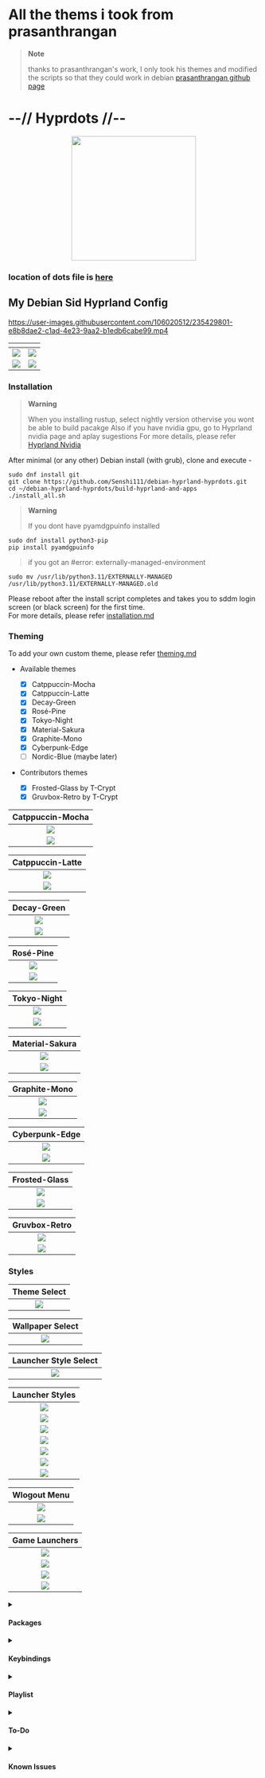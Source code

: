# All the thems i took from prasanthrangan

> **Note**
>
> thanks to prasanthrangan's work, I only took his themes and modified the scripts so that they could work in debian
> [prasanthrangan github page](https://github.com/prasanthrangan/hyprdots)

# --// Hyprdots //--

<p align="center">
  <img width="250" src="https://github-production-user-asset-6210df.s3.amazonaws.com/40372242/263763138-8254e6be-9537-4388-90f8-c418124c8284.png">
</p>
    
### location of dots file is [here](https://github.com/Senshi111/hyprland-hyprdots-files.git)

## My Debian Sid Hyprland Config

https://user-images.githubusercontent.com/106020512/235429801-e8b8dae2-c1ad-4e23-9aa2-b1edb6cabe99.mp4

| <!-- -->                                                                                         | <!-- -->                                                                                         |
| ------------------------------------------------------------------------------------------------ | ------------------------------------------------------------------------------------------------ |
| ![](https://raw.githubusercontent.com/prasanthrangan/hyprdots/main/Source/assets/showcase_1.png) | ![](https://raw.githubusercontent.com/prasanthrangan/hyprdots/main/Source/assets/showcase_2.png) |
| ![](https://raw.githubusercontent.com/prasanthrangan/hyprdots/main/Source/assets/showcase_3.png) | ![](https://raw.githubusercontent.com/prasanthrangan/hyprdots/main/Source/assets/showcase_4.png) |

### Installation

> **Warning**
>
> When you installing rustup, select nightly version othervise you wont be able to build pacakge
> Also if you have nvidia gpu, go to Hyprland nvidia page and aplay sugestions For more details, please refer [Hyprland Nvidia](https://wiki.hyprland.org/Nvidia/)

After minimal (or any other) Debian install (with grub), clone and execute -

```shell
sudo dnf install git
git clone https://github.com/Senshi111/debian-hyprland-hyprdots.git
cd ~/debian-hyprland-hyprdots/build-hyprland-and-apps
./install_all.sh
```

> **Warning**
>
> If you dont have pyamdgpuinfo installed

```shell
sudo dnf install python3-pip
pip install pyamdgpuinfo
```

> if you got an #error: externally-managed-environment

```shell
sudo mv /usr/lib/python3.11/EXTERNALLY-MANAGED /usr/lib/python3.11/EXTERNALLY-MANAGED.old
```

Please reboot after the install script completes and takes you to sddm login screen (or black screen) for the first time.  
For more details, please refer [installation.md](https://github.com/prasanthrangan/hyprdots/blob/main/installation.md)

### Theming

To add your own custom theme, please refer [theming.md](https://github.com/prasanthrangan/hyprdots/blob/main/theming.md)

- Available themes

  - [x] Catppuccin-Mocha
  - [x] Catppuccin-Latte
  - [x] Decay-Green
  - [x] Rosé-Pine
  - [x] Tokyo-Night
  - [x] Material-Sakura
  - [x] Graphite-Mono
  - [x] Cyberpunk-Edge
  - [ ] Nordic-Blue (maybe later)

- Contributors themes
  - [x] Frosted-Glass by T-Crypt
  - [x] Gruvbox-Retro by T-Crypt

|                                          Catppuccin-Mocha                                           |
| :-------------------------------------------------------------------------------------------------: |
| ![](https://raw.githubusercontent.com/prasanthrangan/hyprdots/main/Source/assets/theme_mocha_1.png) |
| ![](https://raw.githubusercontent.com/prasanthrangan/hyprdots/main/Source/assets/theme_mocha_2.png) |

|                                          Catppuccin-Latte                                           |
| :-------------------------------------------------------------------------------------------------: |
| ![](https://raw.githubusercontent.com/prasanthrangan/hyprdots/main/Source/assets/theme_latte_1.png) |
| ![](https://raw.githubusercontent.com/prasanthrangan/hyprdots/main/Source/assets/theme_latte_2.png) |

|                                             Decay-Green                                             |
| :-------------------------------------------------------------------------------------------------: |
| ![](https://raw.githubusercontent.com/prasanthrangan/hyprdots/main/Source/assets/theme_decay_1.png) |
| ![](https://raw.githubusercontent.com/prasanthrangan/hyprdots/main/Source/assets/theme_decay_2.png) |

|                                              Rosé-Pine                                               |
| :--------------------------------------------------------------------------------------------------: |
| ![](https://raw.githubusercontent.com/prasanthrangan/hyprdots/main/Source/assets/theme_rosine_1.png) |
| ![](https://raw.githubusercontent.com/prasanthrangan/hyprdots/main/Source/assets/theme_rosine_2.png) |

|                                             Tokyo-Night                                             |
| :-------------------------------------------------------------------------------------------------: |
| ![](https://raw.githubusercontent.com/prasanthrangan/hyprdots/main/Source/assets/theme_tokyo_1.png) |
| ![](https://raw.githubusercontent.com/prasanthrangan/hyprdots/main/Source/assets/theme_tokyo_2.png) |

|                                           Material-Sakura                                           |
| :-------------------------------------------------------------------------------------------------: |
| ![](https://raw.githubusercontent.com/prasanthrangan/hyprdots/main/Source/assets/theme_maura_1.png) |
| ![](https://raw.githubusercontent.com/prasanthrangan/hyprdots/main/Source/assets/theme_maura_2.png) |

|                                            Graphite-Mono                                            |
| :-------------------------------------------------------------------------------------------------: |
| ![](https://raw.githubusercontent.com/prasanthrangan/hyprdots/main/Source/assets/theme_graph_1.png) |
| ![](https://raw.githubusercontent.com/prasanthrangan/hyprdots/main/Source/assets/theme_graph_2.png) |

|                                           Cyberpunk-Edge                                            |
| :-------------------------------------------------------------------------------------------------: |
| ![](https://raw.githubusercontent.com/prasanthrangan/hyprdots/main/Source/assets/theme_cedge_1.png) |
| ![](https://raw.githubusercontent.com/prasanthrangan/hyprdots/main/Source/assets/theme_cedge_2.png) |

|                                             Frosted-Glass                                             |
| :---------------------------------------------------------------------------------------------------: |
| ![](https://raw.githubusercontent.com/prasanthrangan/hyprdots/main/Source/assets/theme_frosted_1.png) |
| ![](https://raw.githubusercontent.com/prasanthrangan/hyprdots/main/Source/assets/theme_frosted_2.png) |

|                                             Gruvbox-Retro                                             |
| :---------------------------------------------------------------------------------------------------: |
| ![](https://raw.githubusercontent.com/prasanthrangan/hyprdots/main/Source/assets/theme_gruvbox_1.png) |
| ![](https://raw.githubusercontent.com/prasanthrangan/hyprdots/main/Source/assets/theme_gruvbox_2.png) |

### Styles

|                                            Theme Select                                            |
| :------------------------------------------------------------------------------------------------: |
| ![](https://raw.githubusercontent.com/prasanthrangan/hyprdots/main/Source/assets/theme_select.png) |

|                                          Wallpaper Select                                          |
| :------------------------------------------------------------------------------------------------: |
| ![](https://raw.githubusercontent.com/prasanthrangan/hyprdots/main/Source/assets/walls_select.png) |

|                                        Launcher Style Select                                         |
| :--------------------------------------------------------------------------------------------------: |
| ![](https://raw.githubusercontent.com/prasanthrangan/hyprdots/main/Source/assets/rofi_style_sel.png) |

|                                          Launcher Styles                                           |
| :------------------------------------------------------------------------------------------------: |
| ![](https://raw.githubusercontent.com/prasanthrangan/hyprdots/main/Source/assets/rofi_style_1.png) |
| ![](https://raw.githubusercontent.com/prasanthrangan/hyprdots/main/Source/assets/rofi_style_2.png) |
| ![](https://raw.githubusercontent.com/prasanthrangan/hyprdots/main/Source/assets/rofi_style_3.png) |
| ![](https://raw.githubusercontent.com/prasanthrangan/hyprdots/main/Source/assets/rofi_style_4.png) |
| ![](https://raw.githubusercontent.com/prasanthrangan/hyprdots/main/Source/assets/rofi_style_5.png) |
| ![](https://raw.githubusercontent.com/prasanthrangan/hyprdots/main/Source/assets/rofi_style_6.png) |
| ![](https://raw.githubusercontent.com/prasanthrangan/hyprdots/main/Source/assets/rofi_style_7.png) |

|                                            Wlogout Menu                                            |
| :------------------------------------------------------------------------------------------------: |
| ![](https://raw.githubusercontent.com/prasanthrangan/hyprdots/main/Source/assets/wlog_style_1.png) |
| ![](https://raw.githubusercontent.com/prasanthrangan/hyprdots/main/Source/assets/wlog_style_2.png) |

|                                           Game Launchers                                            |
| :-------------------------------------------------------------------------------------------------: |
| ![](https://raw.githubusercontent.com/prasanthrangan/hyprdots/main/Source/assets/game_launch_1.png) |
| ![](https://raw.githubusercontent.com/prasanthrangan/hyprdots/main/Source/assets/game_launch_2.png) |
| ![](https://raw.githubusercontent.com/prasanthrangan/hyprdots/main/Source/assets/game_launch_3.png) |
| ![](https://raw.githubusercontent.com/prasanthrangan/hyprdots/main/Source/assets/game_launch_4.png) |

<details>
<summary><h4>Packages</h4></summary>

| tools                 |                               |
| :-------------------- | ----------------------------- |
| pipewire              | audio and video server        |
| pipewire-alsa         | for audio                     |
| pipewire-audio        | for audio                     |
| pipewire-jack         | for audio                     |
| pipewire-pulse        | for audio                     |
| wireplumber           | audio and video server        |
| network-manager       | network manager               |
| network-manager-gnome | nm tray                       |
| bluez                 | for bluetooth                 |
| blueman               | bt tray                       |
| brightnessctl         | brightness control for ldnfop |

| login       |                           |
| :---------- | ------------------------- |
| sddm-git    | display manager for login |
| qt5-wayland | for QT wayland XDP        |
| qt6-wayland | for QT wayland XDP        |

| hypr               |                                           |
| :----------------- | ----------------------------------------- |
| hyprland-git       | main window manager                       |
| dunst              | graphical notification daemon             |
| rofi-lbonn-wayland | app launcher                              |
| waybar             | status bar                                |
| swww               | wallpaper app                             |
| swayidle           | idle management daemon                    |
| wlogout            | logout screen                             |
| grim               | screenshot tool                           |
| slurp              | selects region for screenshot/screenshare |
| swappy             | screenshot editor                         |
| cliphist           | clipboard manager                         |

| dependencies                    |                                     |
| :------------------------------ | ----------------------------------- |
| polkit-kde-agent                | authentication agent                |
| xdg-desktop-portal-hyprland-git | XDG Desktop Portal                  |
| xdg-desktop-portal-gtk          | XDG Desktop Portal file picker      |
| imagemagick                     | for kitty/neofetch image processing |
| qt5-imageformats                | for dolphin thumbnails              |
| pavucontrol                     | audio settings gui                  |
| pamixer                         | for waybar audio                    |

| theming  |                  |
| :------- | ---------------- |
| nwg-look | theming GTK apps |
| kvantum  | theming QT apps  |
| qt5ct    | theming QT5 apps |

| applications       |                   |
| :----------------- | ----------------- |
| firefox            | browser           |
| kitty              | terminal          |
| neofetch           | fetch tool        |
| dolphin            | kde file manager  |
| visual-studio-code | gui code editor   |
| vim                | text editor       |
| ark                | kde file archiver |

| shell                    |                         |
| :----------------------- | ----------------------- |
| zsh                      | main shell              |
| exa                      | colorful file lister    |
| oh-my-zsh-git            | for zsh plugins         |
| pokemon-colorscripts-git | display pokemon sprites |

</details>

<details>
<summary><h4>Keybindings</h4></summary>

| Keys                                | Action                                |
| :---------------------------------- | :------------------------------------ |
| `Super` + `Q`                       | quit active/focused window            |
| `Super` + `Del`                     | quit hyprland session                 |
| `Super` + `W`                       | toggle window on focus to float       |
| `Alt` + `Enter`                     | toggle window on focus to fullscreen  |
| `Alt` + `J`                         | toggle layout                         |
| `Super` + `G`                       | toggle window group                   |
| `Super` + `T`                       | launch kitty terminal                 |
| `Super` + `E`                       | launch dolphin file explorer          |
| `Super` + `V`                       | launch Vs code                        |
| `Super` + `F`                       | launch firefox                        |
| `Super` + `A`                       | launch desktop applications (rofi)    |
| `Super` + `Tab`                     | switch open applications (rofi)       |
| `Super` + `R`                       | browse system files (rofi)            |
| `F10`                               | mute audio output (toggle)            |
| `F11`                               | decrease volume (hold)                |
| `F12`                               | increase volume (hold)                |
| `Super` + `L`                       | lock screen                           |
| `Super` + `Backspace`               | logout menu                           |
| `Super` + `P`                       | screenshot snip                       |
| `Super` + `Alt` + `P`               | print current screen                  |
| `Super` + `RightClick`              | resize the window                     |
| `Super` + `LeftClick`               | change the window position            |
| `Super` + `MouseScroll`             | cycle through workspaces              |
| `Super` + `Shift` + `←` `→` `↑` `↓` | resize windows (hold)                 |
| `Super` + `[0-9]`                   | switch to workspace [0-9]             |
| `Super` + `Shift` + `[0-9]`         | move active window to workspace [0-9] |
| `Super` + `Alt` + `S`               | move window to special workspace      |
| `Super` + `S`                       | toogle to special workspace           |
| `Super` + `Alt` + `→`               | next wallpaper                        |
| `Super` + `Alt` + `←`               | previous wallpaper                    |
| `Super` + `Alt` + `↑`               | next waybar mode                      |
| `Super` + `Alt` + `↓`               | previous waybar mode                  |
| `Super` + `Shift` + `T`             | theme select menu                     |
| `Super` + `Shift` + `A`             | rofi style select menu                |
| `Super` + `Alt` + `G`               | disable hypr effects for gamemode     |

</details>

<details>
<summary><h4>Playlist</h4></summary>

| youtube                                                                                                                                                                                                |
| ------------------------------------------------------------------------------------------------------------------------------------------------------------------------------------------------------ |
| [![IMAGE ALT TEXT](https://raw.githubusercontent.com/prasanthrangan/hyprdots/main/Source/assets/yt_playlist.png)](https://www.youtube.com/watch?v=_nyStxAI75s&list=PLt8rU_ebLsc5yEHUVsAQTqokIBMtx3RFY) |

</details>

<details>
<summary><h4>To-Do</h4></summary>

- [x] Wallpaper change script (ver2)
- [x] Theme selector script
- [x] Theme change script (ver2)
- [x] Update rofi configs
- [x] Clipboard manager in waybar
- [x] Add options to install script (ver2)
- [x] Dynamic waybar config generator script
- [x] Media control mpris module for waybar
- [x] Update Volume control script/notification (ver2)
- [x] Rofi config change script + add new configs
- [x] Make wlogout configs dynamic and sync with theme
- [ ] Wallpaper select script with rofi menu
- [ ] Fix rofi configs/scripts for dynamic scaling
- [ ] Sync PC/keyboard hw rgb with current theme (themeswitch.sh + openrgb)
- [ ] Add battery and brightness indicator/notification for ldnfop users
- [ ] Replace waybar with Eww? (maybe later)

</details>

<details>
<summary><h4>Known Issues</h4></summary>

- [ ] Random lockscreen crash, refer https://github.com/swaywm/sway/issues/7046
- [ ] Waybar launching rofi breaks mouse input (added `sleep 0.1` as workaround), refer https://github.com/Alexays/Waybar/issues/1850
- [ ] Flatpak QT apps does not follow system theme

</details>

